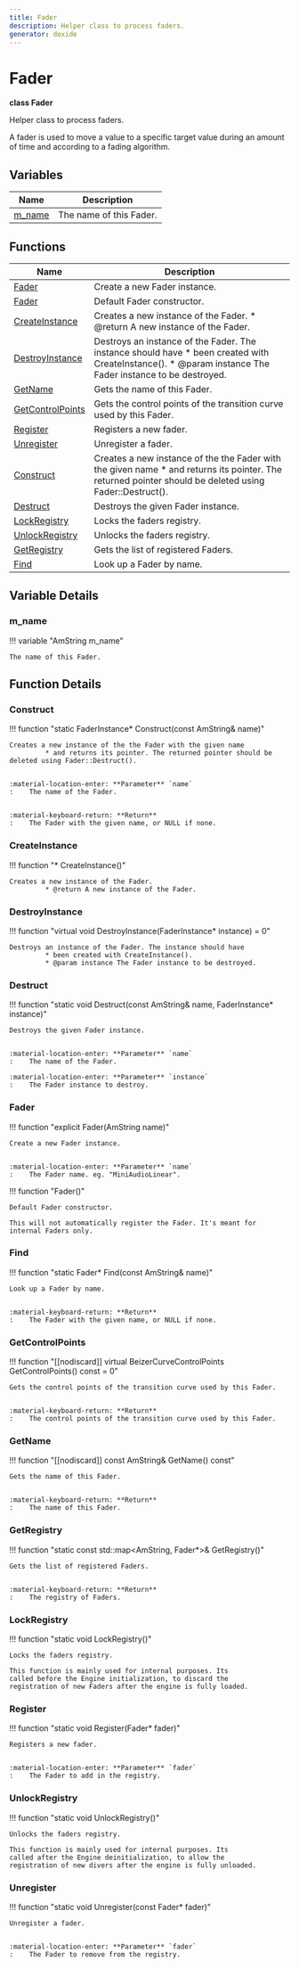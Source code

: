 ```yaml
---
title: Fader
description: Helper class to process faders.
generator: doxide
---
```



# Fader

**class  Fader**


Helper class to process faders.

A fader is used to move a value to a specific target value
during an amount of time and according to a fading algorithm.


    


## Variables

| Name | Description |
| ---- | ----------- |
| [m_name](#m_name) | The name of this Fader.  |

## Functions

| Name | Description |
| ---- | ----------- |
| [Fader](#Fader) | Create a new Fader instance. |
| [Fader](#Fader) | Default Fader constructor. |
| [CreateInstance](#CreateInstance) | Creates a new instance of the Fader. * @return A new instance of the Fader.  |
| [DestroyInstance](#DestroyInstance) | Destroys an instance of the Fader. The instance should have * been created with CreateInstance(). * @param instance The Fader instance to be destroyed.  |
| [GetName](#GetName) | Gets the name of this Fader. |
| [GetControlPoints](#GetControlPoints) | Gets the control points of the transition curve used by this Fader. |
| [Register](#Register) | Registers a new fader. |
| [Unregister](#Unregister) | Unregister a fader. |
| [Construct](#Construct) | Creates a new instance of the the Fader with the given name * and returns its pointer. The returned pointer should be deleted using Fader::Destruct(). |
| [Destruct](#Destruct) | Destroys the given Fader instance. |
| [LockRegistry](#LockRegistry) | Locks the faders registry. |
| [UnlockRegistry](#UnlockRegistry) | Unlocks the faders registry. |
| [GetRegistry](#GetRegistry) | Gets the list of registered Faders. |
| [Find](#Find) | Look up a Fader by name. |

## Variable Details

### m_name<a name="m_name"></a>

!!! variable "AmString m_name"

    
    The name of this Fader.
             
    
    
    

## Function Details

### Construct<a name="Construct"></a>
!!! function "static FaderInstance&#42; Construct(const AmString&amp; name)"

    
    Creates a new instance of the the Fader with the given name
             * and returns its pointer. The returned pointer should be deleted using Fader::Destruct().
    
    
    :material-location-enter: **Parameter** `name`
    :    The name of the Fader.
    
    
    :material-keyboard-return: **Return**
    :    The Fader with the given name, or NULL if none.
            
    

### CreateInstance<a name="CreateInstance"></a>
!!! function "&#42; CreateInstance()"

    
    Creates a new instance of the Fader.
             * @return A new instance of the Fader.
             
    
    
    

### DestroyInstance<a name="DestroyInstance"></a>
!!! function "virtual void DestroyInstance(FaderInstance&#42; instance) = 0"

    
    Destroys an instance of the Fader. The instance should have
             * been created with CreateInstance().
             * @param instance The Fader instance to be destroyed.
             
    
    
    

### Destruct<a name="Destruct"></a>
!!! function "static void Destruct(const AmString&amp; name, FaderInstance&#42; instance)"

    
    Destroys the given Fader instance.
    
    
    :material-location-enter: **Parameter** `name`
    :    The name of the Fader.
        
    :material-location-enter: **Parameter** `instance`
    :    The Fader instance to destroy.
                
    

### Fader<a name="Fader"></a>
!!! function "explicit Fader(AmString name)"

    
    Create a new Fader instance.
    
    
    :material-location-enter: **Parameter** `name`
    :    The Fader name. eg. "MiniAudioLinear".
                
    

!!! function "Fader()"

    
    Default Fader constructor.
    
    This will not automatically register the Fader. It's meant for internal Faders only.
            
    

### Find<a name="Find"></a>
!!! function "static Fader&#42; Find(const AmString&amp; name)"

    
    Look up a Fader by name.
    
    
    :material-keyboard-return: **Return**
    :    The Fader with the given name, or NULL if none.
            
    

### GetControlPoints<a name="GetControlPoints"></a>
!!! function "[[nodiscard]] virtual BeizerCurveControlPoints GetControlPoints() const = 0"

    
    Gets the control points of the transition curve used by this Fader.
    
    
    :material-keyboard-return: **Return**
    :    The control points of the transition curve used by this Fader.
            
    

### GetName<a name="GetName"></a>
!!! function "[[nodiscard]] const AmString&amp; GetName() const"

    
    Gets the name of this Fader.
    
    
    :material-keyboard-return: **Return**
    :    The name of this Fader.
            
    

### GetRegistry<a name="GetRegistry"></a>
!!! function "static const std::map&lt;AmString, Fader&#42;&gt;&amp; GetRegistry()"

    
    Gets the list of registered Faders.
    
    
    :material-keyboard-return: **Return**
    :    The registry of Faders.
            
    

### LockRegistry<a name="LockRegistry"></a>
!!! function "static void LockRegistry()"

    
    Locks the faders registry.
    
    This function is mainly used for internal purposes. Its
    called before the Engine initialization, to discard the
    registration of new Faders after the engine is fully loaded.
            
    

### Register<a name="Register"></a>
!!! function "static void Register(Fader&#42; fader)"

    
    Registers a new fader.
    
    
    :material-location-enter: **Parameter** `fader`
    :    The Fader to add in the registry.
                
    

### UnlockRegistry<a name="UnlockRegistry"></a>
!!! function "static void UnlockRegistry()"

    
    Unlocks the faders registry.
    
    This function is mainly used for internal purposes. Its
    called after the Engine deinitialization, to allow the
    registration of new divers after the engine is fully unloaded.
            
    

### Unregister<a name="Unregister"></a>
!!! function "static void Unregister(const Fader&#42; fader)"

    
    Unregister a fader.
    
    
    :material-location-enter: **Parameter** `fader`
    :    The Fader to remove from the registry.
                
    

